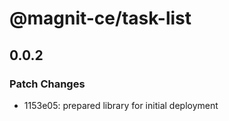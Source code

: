 # @magnit-ce/task-list

## 0.0.2

### Patch Changes

- 1153e05: prepared library for initial deployment
